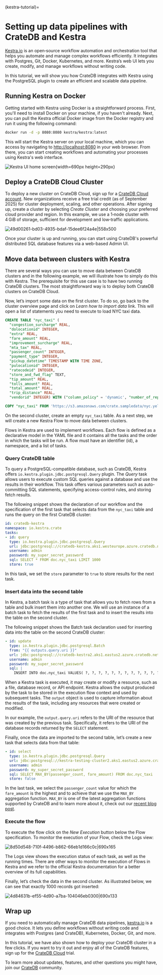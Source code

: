 (kestra-tutorial)=
# Setting up data pipelines with CrateDB and Kestra

[Kestra.io](https://kestra.io/) is an open‑source workflow automation and
orchestration tool that helps you automate and manage complex workflows
efficiently. It integrates with Postgres, Git, Docker, Kubernetes, and
more. Kestra’s web UI lets you create, modify, and manage workflows
without writing code.

In this tutorial, we will show you how CrateDB integrates with Kestra using the PostgreSQL plugin to create an efficient and scalable data pipeline.

## Running Kestra on Docker

Getting started with Kestra using Docker is a straightforward process. First, you'll need to install Docker on your machine, if you haven't already. Next, you can pull the Kestra official Docker image from the Docker registry and run it using the following command:

```bash
docker run -d -p 8080:8080 kestra/kestra:latest
```

This will start the Kestra server on your local machine, which you can access by navigating to [http://localhost:8080](http://localhost:8080/) in your web browser. From there, you can start creating workflows and automating your processes using Kestra's web interface.

![Kestra UI home screen](https://us1.discourse-cdn.com/flex020/uploads/crate/original/1X/80c3eb1bbc2de07a343bc56b1a5db24cf0569df7.png){width=690px height=290px}


## Deploy a CrateDB Cloud Cluster

To deploy a new cluster on CrateDB Cloud, sign up for a
[CrateDB Cloud account](https://console.cratedb.cloud/).
New organizations receive a free trial credit (as of September 2025) for
cluster deployment, scaling, and other operations. After signing up,
create a cluster by selecting *Create Cluster* and choosing your preferred
cloud provider and region. In this example, we use a 1‑node cluster with
4 GiB of storage, sufficient for development and low‑traffic applications.

![49d00261-bd03-4935-bdaf-15dee6f24a4e|558x500](https://us1.discourse-cdn.com/flex020/uploads/crate/original/1X/5c4c24dde906df6004392356138637444844f57d.png)


Once your cluster is up and running, you can start using CrateDB's powerful distributed SQL database features via a web-based Admin UI.

## Move data between clusters with Kestra

There are several ways you can use to move data between CrateDB clusters and in the following example, we will illustrate how to simply do this with Kestra. The prerequisite for this use case is to have two running CrateDB clusters. The most straightforward way is to deploy both CrateDB clusters on CrateDB Cloud.

Now, let’s import some data on the first cluster. To do so, go back to the cluster overview page and click on *Learn how to import data* link. This will open a list of statements you need to execute to load NYC taxi data.

```sql
CREATE TABLE "nyc_taxi" (
  "congestion_surcharge" REAL, 
  "dolocationid" INTEGER, 
  "extra" REAL, 
  "fare_amount" REAL, 
  "improvement_surcharge" REAL, 
  "mta_tax" REAL, 
  "passenger_count" INTEGER, 
  "payment_type" INTEGER, 
  "pickup_datetime" TIMESTAMP WITH TIME ZONE, 
  "pulocationid" INTEGER, 
  "ratecodeid" INTEGER, 
  "store_and_fwd_flag" TEXT, 
  "tip_amount" REAL, 
  "tolls_amount" REAL, 
  "total_amount" REAL, 
  "trip_distance" REAL, 
  "vendorid" INTEGER) WITH ("column_policy" = 'dynamic', "number_of_replicas" = '0', "refresh_interval" = 10000);
```

```sql
COPY "nyc_taxi" FROM 'https://s3.amazonaws.com/crate.sampledata/nyc.yellowcab/yc.2019.07.gz' WITH (compression = 'gzip');
```

On the second cluster, create an empty `nyc_taxi` table. As a next step, we will create a new Kestra Flow to move data between clusters.

Flows in Kestra are used to implement workflows. Each flow is defined as a declarative model in the YAML file and it contains all the tasks and the order in which the tasks will be run. A flow must have an identifier (id), a namespace, and a list of tasks.

### Query CrateDB table

To query a PostgreSQL-compatible database, such as CrateDB, Kestra offers `io.kestra.plugin.jdbc.postgresql.Query` plugin. The *Query* task allows users to execute custom SQL queries against a database and use the results in their workflow. This task offers various parameters such as auto-committing SQL statements, specifying access-control rules, and storing fetch results.

The following snippet shows the declaration of our workflow and the specification of the first task that selects data from the `nyc_taxi` table and runs the query on the first CrateDB cluster:

```yaml
id: cratedb-kestra
namespace: io.kestra.crate
tasks:
- id: query
  type: io.kestra.plugin.jdbc.postgresql.Query
  url: jdbc:postgresql://cratedb-kestra.aks1.westeurope.azure.cratedb.net:5432/
  username: admin
  password: my_super_secret_password
  sql: SELECT * FROM doc.nyc_taxi LIMIT 1000
  store: true
```


In this task, we set the `store` parameter to `true` to store results for the next task.

### Insert data into the second table

In Kestra, a batch task is a type of task that allows you to fetch rows from a table and bulk insert them into another one. We will use an instance of a batch task to fetch the results of the first task and to insert the results into the table on the second cluster.

The following snippet shows the Batch task declaration used for inserting data into the table on the second CrateDB cluster:

```yaml
- id: update
  type: io.kestra.plugin.jdbc.postgresql.Batch
  from: "{{ outputs.query.uri }}"
  url: jdbc:postgresql://cratedb-kestra2.aks1.eastus2.azure.cratedb.net:5432/
  username: admin
  password: my_super_secret_password
  sql: |
    INSERT INTO doc.nyc_taxi VALUES( ?, ?, ?, ?, ?, ?, ?, ?, ?, ?, ?, ?, ?, ?, ?, ?, ? )
```

When a Kestra task is executed, it may create or modify a resource, such as a file, database record, or API endpoint. Kestra allows the output produced by the task to be stored in the execution flow context and used by subsequent tasks. The `output` object is used to capture information about the results of the task, including any resources that were created or modified.

In our example, the `output.query.uri` refers to the URI of the resource that was created by the previous task. Specifically, it refers to the URI of the database records returned by the `SELECT` statement.

Finally, once the data are imported to the second table, let’s create a new task that selects data from that table:

```yaml
- id: select
  type: io.kestra.plugin.jdbc.postgresql.Query
  url: jdbc:postgresql://kestra-testing-cluster2.aks1.eastus2.azure.cratedb.net:5432/
  username: admin
  password: my_super_secret_password
  sql: SELECT MAX_BY(passenger_count, fare_amount) FROM doc.nyc_taxi
  store: false
```

In the last task, we select the `passenger_count` value for which the `fare_amount` is the highest and to achieve that we use the `MAX_BY` aggregation function. `MAX_BY` is one of the latest aggregation functions supported by CrateDB and to learn more about it, check out our [recent blog post](https://crate.io/blog/find-the-latest-reported-values-with-ease.-introducing-max_by-and-min_by-aggregations-in-cratedb-5.2).

### Execute the flow

To execute the flow click on the *New Execution* button below the Flow specification. To monitor the execution of your Flow, check the Logs view:

![8d50d548-710f-4496-b862-66eb1d166c0c|690x165](https://us1.discourse-cdn.com/flex020/uploads/crate/original/1X/fd57f90eea19631daec9052dd8921fbce519d2a7.png)


The Logs view shows the execution status of each task, as well as the running times. There are other ways to monitor the execution of Flows in Kestra and we refer to the official Kestra documentation for a better overview of its full capabilities.

Finally, let’s check the data in the second cluster. As illustrated below, we can see that exactly 1000 records got inserted:

![4d84631b-ef55-4d90-a7ba-104046eb0300|690x133](https://us1.discourse-cdn.com/flex020/uploads/crate/original/1X/c47fc7cdd3a91a007250c428a704f91962066e7b.png)


## Wrap up

If you need to automatically manage CrateDB data pipelines, [kestra.io](https://kestra.io/) is a good choice. It lets you define workflows without writing code and integrates with Postgres (and CrateDB), Kubernetes, Docker, Git, and more.

In this tutorial, we have also shown how to deploy your CrateDB cluster in a few clicks. If you want to try it out and enjoy all of the CrateDB features, sign up for the [CrateDB Cloud](https://console.cratedb.cloud/?utm_campaign=2022-Q2-WS-Free-Trial&utm_source=website&utm_medium=free-trial-overhaul&hsCtaTracking=a7e2a487-cfb9-4a50-8e75-3029b9e176fb%7C7863166c-05e4-4334-9dd5-58dfdd6e78c1) trial.

To learn more about updates, features, and other questions you might have, join our [CrateDB](https://community.cratedb.com/) community.
